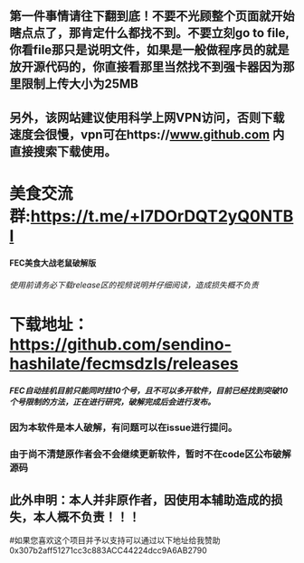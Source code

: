 ## 第一件事情请往下翻到底！不要不光顾整个页面就开始瞎点点了，那肯定什么都找不到。不要立刻go to file,你看file那只是说明文件，如果是一般做程序员的就是放开源代码的，你直接看那里当然找不到强卡器因为那里限制上传大小为25MB
## 另外，该网站建议使用科学上网VPN访问，否则下载速度会很慢，vpn可在https://www.github.com 内直接搜索下载使用。
# 美食交流群:https://t.me/+l7DOrDQT2yQ0NTBl
#### FEC美食大战老鼠破解版
###### 使用前请务必下载release区的视频说明并仔细阅读，造成损失概不负责
# 下载地址：https://github.com/sendino-hashilate/fecmsdzls/releases
##### FEC自动挂机目前只能同时挂10个号，且不可以多开软件，目前已经找到突破10个号限制的方法，正在进行研究，破解完成后会进行发布。
### 因为本软件是本人破解，有问题可以在issue进行提问。
### 由于尚不清楚原作者会不会继续更新软件，暂时不在code区公布破解源码
## 此外申明：本人并非原作者，因使用本辅助造成的损失，本人概不负责！！！
#如果您喜欢这个项目并予以支持可以通过以下地址给我赞助0x307b2aff51271cc3c883ACC44224dcc9A6AB2790
